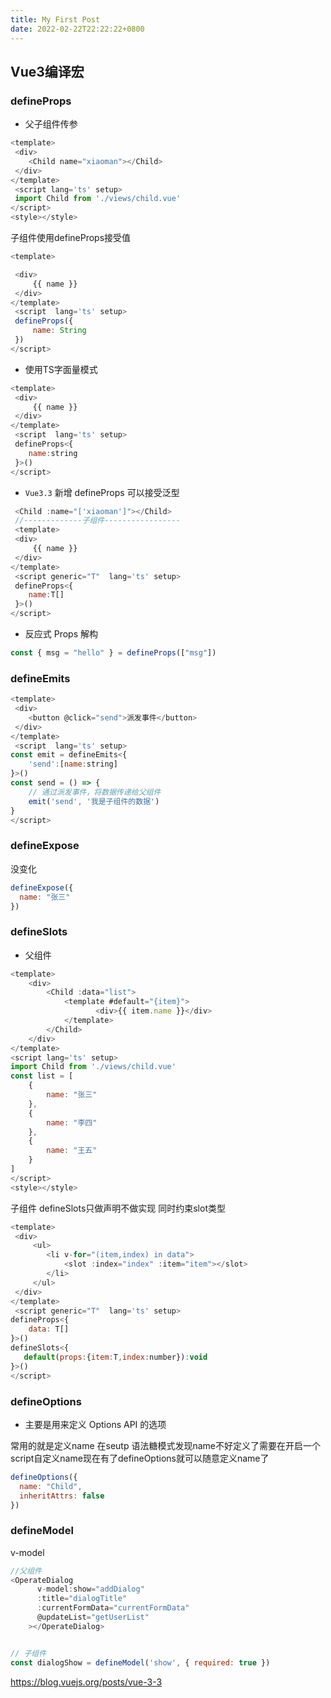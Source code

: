 ```yaml
---
title: My First Post
date: 2022-02-22T22:22:22+0800
---
```


## Vue3编译宏

### defineProps

- 父子组件传参

```js title="..."
<template>
 <div>
    <Child name="xiaoman"></Child>
 </div>
</template>
 <script lang='ts' setup>
 import Child from './views/child.vue'
</script>
<style></style>
```

子组件使用defineProps接受值

```js
<template>

 <div>
     {{ name }}
 </div>
</template>
 <script  lang='ts' setup>
 defineProps({
     name: String
 })
</script>
```

- 使用TS字面量模式

```js
<template>
 <div>
     {{ name }}
 </div>
</template>
 <script  lang='ts' setup>
 defineProps<{
    name:string
 }>()
</script>
```

- `Vue3.3` 新增 defineProps 可以接受泛型

```js
 <Child :name="['xiaoman']"></Child>
 //-------------子组件-----------------
 <template>
 <div>
     {{ name }}
 </div>
</template>
 <script generic="T"  lang='ts' setup>
 defineProps<{
    name:T[]
 }>()
</script>
```

- 反应式 Props 解构

```js
const { msg = "hello" } = defineProps(["msg"])
```

### defineEmits

```js
<template>
 <div>
    <button @click="send">派发事件</button>
 </div>
</template>
 <script  lang='ts' setup>
const emit = defineEmits<{
    'send':[name:string]
}>()
const send = () => {
    // 通过派发事件，将数据传递给父组件
    emit('send', '我是子组件的数据')
}
</script>
```

### defineExpose

没变化

```js
defineExpose({
  name: "张三"
})
```

### defineSlots

- 父组件

```js
<template>
    <div>
        <Child :data="list">
            <template #default="{item}">
                   <div>{{ item.name }}</div>
            </template>
        </Child>
    </div>
</template>
<script lang='ts' setup>
import Child from './views/child.vue'
const list = [
    {
        name: "张三"
    },
    {
        name: "李四"
    },
    {
        name: "王五"
    }
]
</script>
<style></style>
```

子组件 defineSlots只做声明不做实现 同时约束slot类型

```js
<template>
 <div>
     <ul>
        <li v-for="(item,index) in data">
            <slot :index="index" :item="item"></slot>
        </li>
     </ul>
 </div>
</template>
 <script generic="T"  lang='ts' setup>
defineProps<{
    data: T[]
}>()
defineSlots<{
   default(props:{item:T,index:number}):void
}>()
</script>
```

### defineOptions

- 主要是用来定义 Options API 的选项

常用的就是定义name 在seutp 语法糖模式发现name不好定义了需要在开启一个script自定义name现在有了defineOptions就可以随意定义name了

```js
defineOptions({
  name: "Child",
  inheritAttrs: false
})
```

### defineModel

v-model

```js
//父组件
<OperateDialog
      v-model:show="addDialog"
      :title="dialogTitle"
      :currentFormData="currentFormData"
      @updateList="getUserList"
    ></OperateDialog>


// 子组件
const dialogShow = defineModel('show', { required: true })
```

https://blog.vuejs.org/posts/vue-3-3
